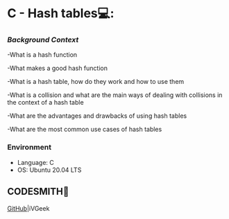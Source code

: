 # C - Hash tables💻:

### *Background Context*

-What is a hash function

-What makes a good hash function

-What is a hash table, how do they work and how to use them

-What is a collision and what are the main ways of dealing with collisions in the context of a hash table

-What are the advantages and drawbacks of using hash tables

-What are the most common use cases of hash tables



### Environment
* Language: C
* OS: Ubuntu 20.04 LTS

## CODESMITH🦊

[GitHub](https://github.com/iVGeek)|iVGeek
